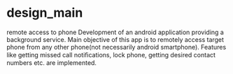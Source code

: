 # design_main
remote access to phone
Development of an android application providing a background service. Main objective of this app is to remotely access target phone from
any other phone(not necessarily android smartphone). Features like getting missed call notiﬁcations, lock phone, getting desired 
contact numbers etc. are implemented.
